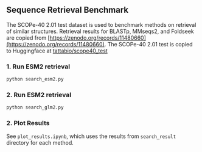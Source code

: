 ## Sequence Retrieval Benchmark
The SCOPe-40 2.01 test dataset is used to benchmark methods on retrieval of similar structures.
Retrieval results for BLASTp, MMseqs2, and Foldseek are copied from [https://zenodo.org/records/11480660](https://zenodo.org/records/11480660).
The SCOPe-40 2.01 test is copied to Huggingface at [tattabio/scope40_test](https://huggingface.co/datasets/tattabio/scope40_test)


### 1. Run ESM2 retrieval

```bash
python search_esm2.py
```

### 2. Run ESM2 retrieval

```bash
python search_glm2.py
```

### 2. Plot Results
See `plot_results.ipynb`, which uses the results from `search_result` directory for each method.